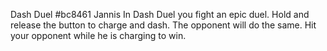 Dash Duel
#bc8461
Jannis
In Dash Duel you fight an epic duel. Hold and release the button to charge and dash. The opponent will do the same. Hit your opponent while he is charging to win.
